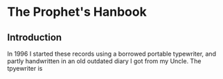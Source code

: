 # The Prophet's Hanbook

## Introduction
In 1996 I started these records using a borrowed portable typewriter, and partly handwritten in an old outdated diary I got from my Uncle. The tpyewriter is 